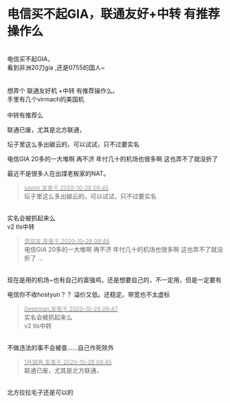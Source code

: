 # 电信买不起GIA，联通友好+中转 有推荐操作么


<br />
电信买不起GIA，<br />
看到非洲20刀gia ,还是0755的国人~ <br />
<br />
<br />
想弄个 联通友好机 +中转 有推荐操作么。<br />
手里有几个virmach的美国机<br />
<br />
中转有推荐么<br />


联通已废，尤其是北方联通，<img src="static/image/smiley/default/lol.gif" smilieid="12" border="0" alt="" />

坛子里这么多出碳云的，可以试试，只不过要实名<img src="static/image/smiley/yct/006.gif" smilieid="32" border="0" alt="" />

电信GIA 20多的一大堆啊 再不济 年付几十的机场也很多啊 这也弄不了就没折了

最近不是很多人在出煤老板家的NAT。

<div class="quote"><blockquote><font size="2"><a href="https://www.hostloc.com/forum.php?mod=redirect&amp;goto=findpost&amp;pid=9362631&amp;ptid=759278" target="_blank"><font color="#999999">savior 发表于 2020-10-28 09:45</font></a></font><br />
坛子里这么多出碳云的，可以试试，只不过要实名</blockquote></div><br />
实名会被抓起来么<img src="static/image/smiley/yct/002.gif" smilieid="30" border="0" alt="" /><br />
v2 tls中转

<div class="quote"><blockquote><font size="2"><a href="https://www.hostloc.com/forum.php?mod=redirect&amp;goto=findpost&amp;pid=9362635&amp;ptid=759278" target="_blank"><font color="#999999">周润发 发表于 2020-10-28 09:46</font></a></font><br />
电信GIA 20多的一大堆啊 再不济 年付几十的机场也很多啊 这也弄不了就没折了 ...</blockquote></div><br />
现在是用的机场~也有自己的富强鸡，还是想要自己的，不一定用，但是一定要有<img src="static/image/smiley/yct/003.gif" smilieid="50" border="0" alt="" />

电信你不收hostyun？？ 溢价又低。还稳定。带宽也不太虚标

<div class="quote"><blockquote><font size="2"><a href="https://www.hostloc.com/forum.php?mod=redirect&amp;goto=findpost&amp;pid=9362641&amp;ptid=759278" target="_blank"><font color="#999999">Geekman 发表于 2020-10-28 09:47</font></a></font><br />
实名会被抓起来么<br />
v2 tls中转</blockquote></div><br />
不做违法的事不会被查……自己作死除外<img src="static/image/smiley/yct/007.gif" smilieid="46" border="0" alt="" />

<div class="quote"><blockquote><font size="2"><a href="https://www.hostloc.com/forum.php?mod=redirect&amp;goto=findpost&amp;pid=9362629&amp;ptid=759278" target="_blank"><font color="#999999">1号城管 发表于 2020-10-28 09:45</font></a></font><br />
联通已废，尤其是北方联通，</blockquote></div><br />
北方拉拉毛子还是可以的
